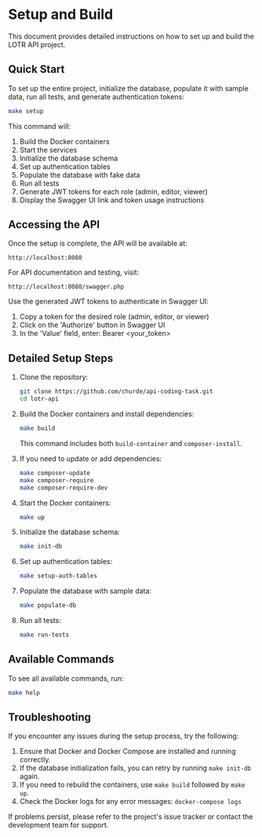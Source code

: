 # Setup and Build

This document provides detailed instructions on how to set up and build the LOTR API project.

## Quick Start

To set up the entire project, initialize the database, populate it with sample data, run all tests, and generate authentication tokens:

```bash
make setup
```

This command will:

1. Build the Docker containers
2. Start the services
3. Initialize the database schema
4. Set up authentication tables
5. Populate the database with fake data
6. Run all tests
7. Generate JWT tokens for each role (admin, editor, viewer)
8. Display the Swagger UI link and token usage instructions

## Accessing the API

Once the setup is complete, the API will be available at:

```
http://localhost:8080
```

For API documentation and testing, visit:

```
http://localhost:8080/swagger.php
```

Use the generated JWT tokens to authenticate in Swagger UI:
1. Copy a token for the desired role (admin, editor, or viewer)
2. Click on the 'Authorize' button in Swagger UI
3. In the 'Value' field, enter: Bearer <your_token>

## Detailed Setup Steps

1. Clone the repository:

   ```bash
   git clone https://github.com/churde/api-coding-task.git
   cd lotr-api
   ```

2. Build the Docker containers and install dependencies:

   ```bash
   make build
   ```

   This command includes both `build-container` and `composer-install`.

3. If you need to update or add dependencies:

   ```bash
   make composer-update
   make composer-require
   make composer-require-dev
   ```

4. Start the Docker containers:

   ```bash
   make up
   ```

5. Initialize the database schema:

   ```bash
   make init-db
   ```

6. Set up authentication tables:

   ```bash
   make setup-auth-tables
   ```

7. Populate the database with sample data:

   ```bash
   make populate-db
   ```

8. Run all tests:

   ```bash
   make run-tests
   ```

## Available Commands

To see all available commands, run:

```bash
make help
```

## Troubleshooting

If you encounter any issues during the setup process, try the following:

1. Ensure that Docker and Docker Compose are installed and running correctly.
2. If the database initialization fails, you can retry by running `make init-db` again.
3. If you need to rebuild the containers, use `make build` followed by `make up`.
4. Check the Docker logs for any error messages: `docker-compose logs`

If problems persist, please refer to the project's issue tracker or contact the development team for support.
